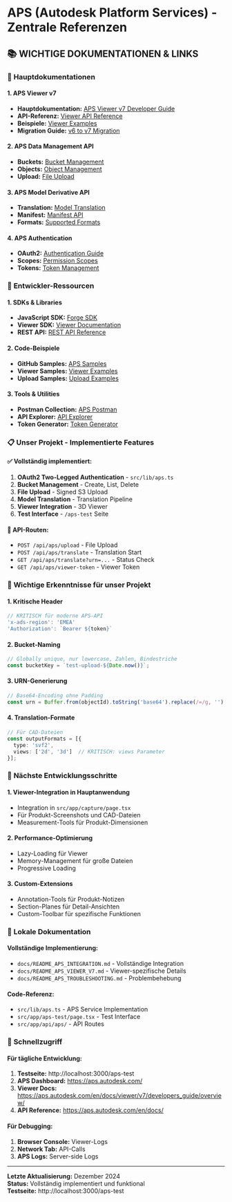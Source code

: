 # APS (Autodesk Platform Services) - Zentrale Referenzen

## 📚 **WICHTIGE DOKUMENTATIONEN & LINKS**

### 🎯 **Hauptdokumentationen**

#### **1. APS Viewer v7**
- **Hauptdokumentation:** [APS Viewer v7 Developer Guide](https://aps.autodesk.com/en/docs/viewer/v7/developers_guide/overview/)
- **API-Referenz:** [Viewer API Reference](https://aps.autodesk.com/en/docs/viewer/v7/reference/)
- **Beispiele:** [Viewer Examples](https://aps.autodesk.com/en/docs/viewer/v7/developers_guide/examples/)
- **Migration Guide:** [v6 to v7 Migration](https://aps.autodesk.com/en/docs/viewer/v7/developers_guide/migration/)

#### **2. APS Data Management API**
- **Buckets:** [Bucket Management](https://aps.autodesk.com/en/docs/data/v2/overview/)
- **Objects:** [Object Management](https://aps.autodesk.com/en/docs/data/v2/reference/buckets/)
- **Upload:** [File Upload](https://aps.autodesk.com/en/docs/data/v2/reference/objects/)

#### **3. APS Model Derivative API**
- **Translation:** [Model Translation](https://aps.autodesk.com/en/docs/model-derivative/v2/overview/)
- **Manifest:** [Manifest API](https://aps.autodesk.com/en/docs/model-derivative/v2/reference/http/manifest-GET/)
- **Formats:** [Supported Formats](https://aps.autodesk.com/en/docs/model-derivative/v2/overview/supported-translations/)

#### **4. APS Authentication**
- **OAuth2:** [Authentication Guide](https://aps.autodesk.com/en/docs/oauth/v2/overview/)
- **Scopes:** [Permission Scopes](https://aps.autodesk.com/en/docs/oauth/v2/overview/scopes/)
- **Tokens:** [Token Management](https://aps.autodesk.com/en/docs/oauth/v2/overview/token/)

### 🔧 **Entwickler-Ressourcen**

#### **1. SDKs & Libraries**
- **JavaScript SDK:** [Forge SDK](https://github.com/Autodesk-Forge/forge-api-nodejs-client)
- **Viewer SDK:** [Viewer Documentation](https://aps.autodesk.com/en/docs/viewer/v7/developers_guide/overview/)
- **REST API:** [REST API Reference](https://aps.autodesk.com/en/docs/)

#### **2. Code-Beispiele**
- **GitHub Samples:** [APS Samples](https://github.com/Autodesk-Platform-Services)
- **Viewer Samples:** [Viewer Examples](https://aps.autodesk.com/en/docs/viewer/v7/developers_guide/examples/)
- **Upload Samples:** [Upload Examples](https://aps.autodesk.com/en/docs/data/v2/overview/)

#### **3. Tools & Utilities**
- **Postman Collection:** [APS Postman](https://www.postman.com/autodesk-platform-services)
- **API Explorer:** [API Explorer](https://aps.autodesk.com/en/docs/)
- **Token Generator:** [Token Generator](https://aps.autodesk.com/en/docs/oauth/v2/overview/)

### 📋 **Unser Projekt - Implementierte Features**

#### **✅ Vollständig implementiert:**
1. **OAuth2 Two-Legged Authentication** - `src/lib/aps.ts`
2. **Bucket Management** - Create, List, Delete
3. **File Upload** - Signed S3 Upload
4. **Model Translation** - Translation Pipeline
5. **Viewer Integration** - 3D Viewer
6. **Test Interface** - `/aps-test` Seite

#### **🔧 API-Routen:**
- `POST /api/aps/upload` - File Upload
- `POST /api/aps/translate` - Translation Start
- `GET /api/aps/translate?urn=...` - Status Check
- `GET /api/aps/viewer-token` - Viewer Token

### 🎯 **Wichtige Erkenntnisse für unser Projekt**

#### **1. Kritische Header**
```typescript
// KRITISCH für moderne APS-API
'x-ads-region': 'EMEA'
'Authorization': `Bearer ${token}`
```

#### **2. Bucket-Naming**
```typescript
// Globally unique, nur lowercase, Zahlen, Bindestriche
const bucketKey = `test-upload-${Date.now()}`;
```

#### **3. URN-Generierung**
```typescript
// Base64-Encoding ohne Padding
const urn = Buffer.from(objectId).toString('base64').replace(/=/g, '');
```

#### **4. Translation-Formate**
```typescript
// Für CAD-Dateien
const outputFormats = [{
  type: 'svf2',
  views: ['2d', '3d']  // KRITISCH: views Parameter
}];
```

### 🚀 **Nächste Entwicklungsschritte**

#### **1. Viewer-Integration in Hauptanwendung**
- Integration in `src/app/capture/page.tsx`
- Für Produkt-Screenshots und CAD-Dateien
- Measurement-Tools für Produkt-Dimensionen

#### **2. Performance-Optimierung**
- Lazy-Loading für Viewer
- Memory-Management für große Dateien
- Progressive Loading

#### **3. Custom-Extensions**
- Annotation-Tools für Produkt-Notizen
- Section-Planes für Detail-Ansichten
- Custom-Toolbar für spezifische Funktionen

### 📖 **Lokale Dokumentation**

#### **Vollständige Implementierung:**
- `docs/README_APS_INTEGRATION.md` - Vollständige Integration
- `docs/README_APS_VIEWER_V7.md` - Viewer-spezifische Details
- `docs/README_APS_TROUBLESHOOTING.md` - Problembehebung

#### **Code-Referenz:**
- `src/lib/aps.ts` - APS Service Implementation
- `src/app/aps-test/page.tsx` - Test Interface
- `src/app/api/aps/` - API Routes

### 🔗 **Schnellzugriff**

#### **Für tägliche Entwicklung:**
1. **Testseite:** http://localhost:3000/aps-test
2. **APS Dashboard:** https://aps.autodesk.com/
3. **Viewer Docs:** https://aps.autodesk.com/en/docs/viewer/v7/developers_guide/overview/
4. **API Reference:** https://aps.autodesk.com/en/docs/

#### **Für Debugging:**
1. **Browser Console:** Viewer-Logs
2. **Network Tab:** API-Calls
3. **APS Logs:** Server-side Logs

---

**Letzte Aktualisierung:** Dezember 2024  
**Status:** Vollständig implementiert und funktional  
**Testseite:** http://localhost:3000/aps-test

